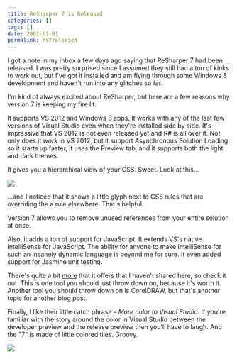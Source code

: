 ```yaml
---
title: ReSharper 7 is Released
categories: []
tags: []
date: 2001-01-01
permalink: rs7released
---
```


I got a note in my inbox a few days ago saying that ReSharper 7 had been released. I was pretty surprised since I assumed they still had a ton of kinks to work out, but I've got it installed and am flying through some Windows 8 development and haven't run into any glitches so far.
<!-- xmore -->

I'm kind of always excited about ReSharper, but here are a few reasons why version 7 is keeping my fire lit.

It supports VS 2012 and Windows 8 apps. It works with any of the last few versions of Visual Studio even when they're installed side by side. It's impressive that VS 2012 is not even released yet and R# is all over it. Not only does it _work_ in VS 2012, but it support Asynchronous Solution Loading so it starts up faster, it uses the Preview tab, and it supports both the light and dark themes.

It gives you a hierarchical view of your CSS. Sweet. Look at this...

![](/files/rs7released_01.png)

...and I noticed that it shows a little glyph next to CSS rules that are overriding the a rule elsewhere. That's helpful.

Version 7 allows you to remove unused references from your entire solution at once.

Also, it adds a ton of support for JavaScript. It extends VS's native IntelliSense for JavaScript. The ability for anyone to make IntelliSense for such an insanely dynamic language is beyond me for sure. It even added support for Jasmine unit testing.

There's quite a bit [more](http://www.jetbrains.com/resharper/whatsnew/index.html) that it offers that I haven't shared here, so check it out. This is one tool you should just throw down on, because it's worth it. Another tool you should throw down on is CorelDRAW, but that's another topic for another blog post.

Finally, I like their little catch phrase &ndash; _More color to Visual Studio_. If you're familiar with the story around the color in Visual Studio between the developer preview and the release preview then you'll have to laugh. And the "7" is made of little colored tiles. Groovy.

![](/files/rs7released_02.png)